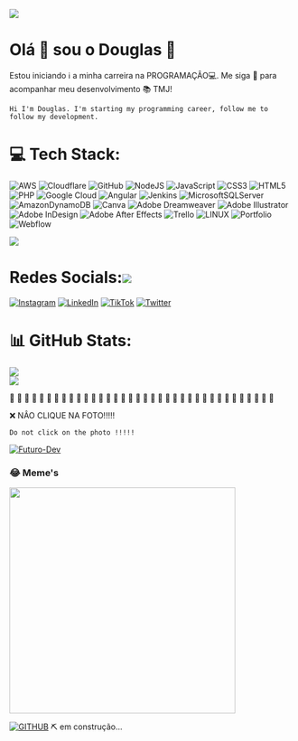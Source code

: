 ![](https://user-images.githubusercontent.com/74038190/225813708-98b745f2-7d22-48cf-9150-083f1b00d6c9.gif)



# Olá 👋  sou o Douglas :boy:



Estou iniciando :information_source: a minha carreira na PROGRAMAÇÂO:computer:. Me siga :sparkling_heart: para acompanhar meu desenvolvimento :books: TMJ!

```
Hi I'm Douglas. I'm starting my programming career, follow me to follow my development.
```

# 💻 Tech Stack: 
![AWS](https://img.shields.io/badge/AWS-%23FF9900.svg?style=for-the-badge&logo=amazon-aws&logoColor=white) ![Cloudflare](https://img.shields.io/badge/Cloudflare-F38020?style=for-the-badge&logo=Cloudflare&logoColor=white) ![GitHub](https://img.shields.io/badge/GitHub-%23121011.svg?style=for-the-badge&logo=github&logoColor=white) ![NodeJS](https://img.shields.io/badge/node.js-6DA55F?style=for-the-badge&logo=node.js&logoColor=white) ![JavaScript](https://img.shields.io/badge/javascript-%23323330.svg?style=for-the-badge&logo=javascript&logoColor=%23F7DF1E) ![CSS3](https://img.shields.io/badge/css3-%231572B6.svg?style=for-the-badge&logo=css3&logoColor=white) ![HTML5](https://img.shields.io/badge/html5-%23E34F26.svg?style=for-the-badge&logo=html5&logoColor=white) ![PHP](https://img.shields.io/badge/php-%23777BB4.svg?style=for-the-badge&logo=php&logoColor=white) ![Google Cloud](https://img.shields.io/badge/Google%20Cloud-%234285F4.svg?style=for-the-badge&logo=google-cloud&logoColor=white) ![Angular](https://img.shields.io/badge/angular-%23DD0031.svg?style=for-the-badge&logo=angular&logoColor=white) ![Jenkins](https://img.shields.io/badge/jenkins-%232C5263.svg?style=for-the-badge&logo=jenkins&logoColor=white) ![MicrosoftSQLServer](https://img.shields.io/badge/Microsoft%20SQL%20Sever-CC2927?style=for-the-badge&logo=microsoft%20sql%20server&logoColor=white) ![AmazonDynamoDB](https://img.shields.io/badge/Amazon%20DynamoDB-4053D6?style=for-the-badge&logo=Amazon%20DynamoDB&logoColor=white) ![Canva](https://img.shields.io/badge/Canva-%2300C4CC.svg?style=for-the-badge&logo=Canva&logoColor=white) ![Adobe Dreamweaver](https://img.shields.io/badge/Adobe%20Dreamweaver-FF61F6.svg?style=for-the-badge&logo=Adobe%20Dreamweaver&logoColor=white) ![Adobe Illustrator](https://img.shields.io/badge/adobeillustrator-%23FF9A00.svg?style=for-the-badge&logo=adobeillustrator&logoColor=white) ![Adobe InDesign](https://img.shields.io/badge/Adobe%20InDesign-49021F?style=for-the-badge&logo=adobeindesign&logoColor=white) ![Adobe After Effects](https://img.shields.io/badge/Adobe%20After%20Effects-9999FF.svg?style=for-the-badge&logo=Adobe%20After%20Effects&logoColor=white) ![Trello](https://img.shields.io/badge/Trello-%23026AA7.svg?style=for-the-badge&logo=Trello&logoColor=white) ![LINUX](https://img.shields.io/badge/Linux-FCC624?style=for-the-badge&logo=linux&logoColor=black) ![Portfolio](https://img.shields.io/badge/Portfolio-%23000000.svg?style=for-the-badge&logo=firefox&logoColor=#FF7139) ![Webflow](https://img.shields.io/badge/Webflow-4353FF?style=for-the-badge&logo=webflow&logoColor=white)

![](https://user-images.githubusercontent.com/74038190/212284158-e840e285-664b-44d7-b79b-e264b5e54825.gif)

# Redes Socials:![](https://user-images.githubusercontent.com/74038190/235294016-6556559a-ed58-4ca6-a4c9-c307cbe0b6b7.gif)

[![Instagram](https://img.shields.io/badge/Instagram-%23E4405F.svg?logo=Instagram&logoColor=white)](https://instagram.com/ziggyfreat) [![LinkedIn](https://img.shields.io/badge/LinkedIn-%230077B5.svg?logo=linkedin&logoColor=white)](https://linkedin.com/in/douglas-nunes-5b927728b) [![TikTok](https://img.shields.io/badge/TikTok-%23000000.svg?logo=TikTok&logoColor=white)](https://tiktok.com/@douglasmiguew) [![Twitter](https://img.shields.io/badge/Twitter-%231DA1F2.svg?logo=Twitter&logoColor=white)](https://twitter.com/ziggyfreat) 

# 📊 GitHub Stats:
![](https://github-readme-stats.vercel.app/api?username=DouglasM1guel&theme=midnight-purple&hide_border=true&include_all_commits=false&count_private=false)<br/>
![](https://github-readme-streak-stats.herokuapp.com/?user=DouglasM1guel&theme=midnight-purple&hide_border=true)<br/>

 :anger:  :anger:   :anger:  :anger:   :anger:  :anger:  :anger:  :anger:   :anger:   :anger:   :anger:   :anger:   :anger:   :anger:   :anger:    :anger:    :anger:    :anger:    :anger:    :anger:   :anger:   :anger:    :anger:    :anger:   :anger:   :anger:    :anger:  :anger:   :anger:  :anger:   :anger:    :anger:  :anger:  :anger:   :anger:  :anger:  

:x: NÂO CLIQUE NA FOTO!!!!!

```
Do not click on the photo !!!!!
```

[![Futuro-Dev](https://im4.ezgif.com/tmp/ezgif-4-36c995b308.png)](https://gerarmemes.s3.us-east-2.amazonaws.com/memes/5c6ad96a.webp)



### 😂 Meme's 
<img src='https://randommeme-five.vercel.app/' style="height: 400px;"/> 

   [![GITHUB](https://img.shields.io/badge/github-%2324292e.svg?&style=for-the-badge&logo=github&logoColor=white)](https://github.com/DouglasM1guel)       :pick: em construção...

